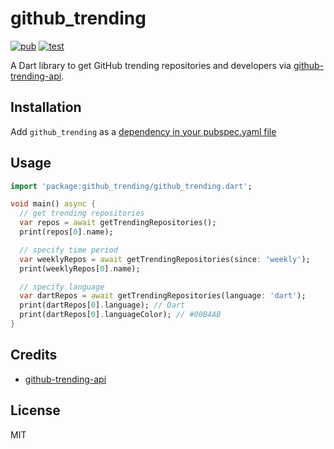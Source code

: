 # github_trending

[![pub](https://img.shields.io/pub/v/github_trending.svg)](https://pub.dev/packages/github_trending)
[![test](https://github.com/pd4d10/github-trending/workflows/test/badge.svg)](https://github.com/pd4d10/github-trending/actions?query=workflow:test)

A Dart library to get GitHub trending repositories and developers via [github-trending-api](https://github.com/huchenme/github-trending-api).

## Installation

Add `github_trending` as a [dependency in your pubspec.yaml file](https://flutter.dev/docs/development/packages-and-plugins/using-packages)

## Usage

```dart
import 'package:github_trending/github_trending.dart';

void main() async {
  // get trending repositories
  var repos = await getTrendingRepositories();
  print(repos[0].name);

  // specify time period
  var weeklyRepos = await getTrendingRepositories(since: 'weekly');
  print(weeklyRepos[0].name);

  // specify language
  var dartRepos = await getTrendingRepositories(language: 'dart');
  print(dartRepos[0].language); // Dart
  print(dartRepos[0].languageColor); // #00B4AB
}
```

## Credits

- [github-trending-api](https://github.com/huchenme/github-trending-api)

## License

MIT
